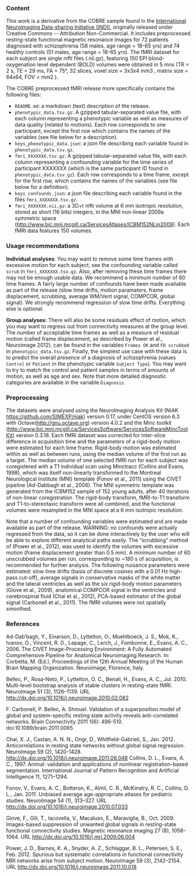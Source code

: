 ### Content
This work is a derivative from the COBRE sample found in the [International Neuroimaging Data-sharing Initiative (INDI)](http://fcon_1000.projects.nitrc.org/indi/retro/cobre.html), originally released under Creative Commons -- Attribution Non-Commercial. It includes preprocessed resting-state functional magnetic resonance images for 72 patients diagnosed with schizophrenia (58 males, age range = 18-65 yrs) and 74 healthy controls (51 males, age range = 18-65 yrs). The fMRI dataset for each subject are single nifti files (.nii.gz), featuring 150 EPI blood-oxygenation level dependent (BOLD) volumes were obtained in 5 mns (TR = 2 s, TE = 29 ms, FA = 75°, 32 slices, voxel size = 3x3x4 mm3 , matrix size = 64x64, FOV = mm2 ).

The COBRE preprocessed fMRI release more specifically contains the following files:
* `README.md`: a markdown (text) description of the release.
* `phenotypic_data.tsv.gz`: A gzipped tabular-separated value file, with each column representing a phenotypic variable as well as measures of data quality (related to motions). Each row corresponds to one participant, except the first row which contains the names of the variables (see file below for a description).
* `keys_phenotypic_data.json`: a json file describing each variable found in `phenotypic_data.tsv.gz`.
* `fmri_XXXXXXX.tsv.gz`: A gzipped tabular-separated value file, with each column representing a confounding variable for the time series of participant XXXXXXX (which is the same participant ID found in `phenotypic_data.tsv.gz`). Each row corresponds to a time frame, except for the first row, which contains the names of the variables (see file below for a definition).
* `keys_confounds.json`: a json file describing each variable found in the files `fmri_XXXXXXX.tsv.gz`.
* `fmri_XXXXXXX.nii.gz`: a 3D+t nifti volume at 6 mm isotropic resolution, stored as short (16 bits) integers, in the MNI non-linear 2009a symmetric space
(http://www.bic.mni.mcgill.ca/ServicesAtlases/ICBM152NLin2009). Each fMRI data features 150 volumes. 

### Usage recommendations
**Individual analyses**: You may want to remove some time frames with excessive motion for each subject, see the confounding variable called `scrub` in `fmri_XXXXXXX.tsv.gz`. Also, after removing these time frames there may not be enough usable data. We recommend a minimum number of 60 time frames. A fairly large number of confounds have been made available as part of the release (slow time drifts, motion paramaters, frame displacement, scrubbing, average WM/Vent signal, COMPCOR, global signal). We strongly recommend regression of slow time drifts. Everything else is optional. 

**Group analyses:** There will also be some residuals effect of motion, which you may want to regress out from connectivity measures at the group level. The number of acceptable time frames as well as a measure of residual motion (called frame displacement, as described by Power et al., Neuroimage 2012), can be found in the variables `Frames OK` and `FD scrubbed` in `phenotypic_data.tsv.gz`. Finally, the simplest use case with these data is to predict the overall presence of a diagnosis of schizophrenia (values `Control` or `Patient` in the phenotypic variable `Subject Type`). You may want to try to match the control and patient samples in terms of amounts of motion, as well as age and sex. Note that more detailed diagnostic categories are available in the variable `Diagnosis`. 

### Preprocessing
The datasets were analysed using the NeuroImaging Analysis Kit (NIAK https://github.com/SIMEXP/niak) version 0.17, under CentOS version 6.3 with Octave(http://gnu.octave.org) version 4.0.2 and the Minc toolkit (http://www.bic.mni.mcgill.ca/ServicesSoftware/ServicesSoftwareMincToolKit) version 0.3.18.
Each fMRI dataset was corrected for inter-slice difference in acquisition time and the parameters of a rigid-body motion were estimated for each time frame. Rigid-body motion was estimated within as well as between runs, using the median volume of the first run as a target. The median volume of one selected fMRI run for each subject was coregistered with a T1 individual scan using Minctracc (Collins and Evans, 1998), which was itself non-linearly transformed to the Montreal Neurological Institute (MNI) template (Fonov et al., 2011) using the CIVET pipeline (Ad-Dabbagh et al., 2006). The MNI  symmetric template was generated from the ICBM152 sample of 152 young adults, after 40 iterations of non-linear coregistration. The rigid-body
transform, fMRI-to-T1 transform and T1-to-stereotaxic transform were all combined, and the functional volumes were resampled in the MNI space at a 6 mm isotropic resolution. 

Note that a number of confounding variables were estimated and are made available as part of the release. WARNING: no confounds were actually regressed from the data, so it can be done interactively by the user who will be able to explore different analytical paths easily. The “scrubbing” method of (Power et al., 2012), was used to identify the volumes with excessive motion (frame displacement greater than 0.5 mm). A minimum number of 60 unscrubbed volumes per run, corresponding to ~180 s of acquisition, is recommended for further analysis. The following nuisance parameters were estimated: slow time drifts (basis of discrete cosines with a 0.01 Hz high-pass cut-off), average signals in conservative masks of the white matter and the lateral ventricles as well as the six rigid-body motion parameters (Giove et al., 2009), anatomical COMPCOR signal in the ventricles and cerebrospinal fluid (Chai et al., 2012), PCA-based estimator of the global signal (Carbonell et al., 2011). The fMRI volumes were not spatially smoothed.

### References
Ad-Dab’bagh, Y., Einarson, D., Lyttelton, O., Muehlboeck, J. S., Mok, K., Ivanov, O., Vincent, R. D., Lepage, C., Lerch, J., Fombonne, E., Evans, A. C., 2006. The CIVET Image-Processing Environment: A Fully Automated Comprehensive Pipeline for Anatomical Neuroimaging Research. In: Corbetta, M. (Ed.), Proceedings of the 12th Annual Meeting of the Human Brain Mapping Organization. Neuroimage, Florence, Italy.

Bellec, P., Rosa-Neto, P., Lyttelton, O. C., Benali, H., Evans, A. C., Jul. 2010. Multi-level bootstrap analysis of stable clusters in resting-state fMRI. NeuroImage 51 (3), 1126–1139. URL http://dx.doi.org/10.1016/j.neuroimage.2010.02.082

F. Carbonell, P. Bellec, A. Shmuel. Validation of a superposition model of global and system-specific resting state activity reveals anti-correlated networks. Brain Connectivity 2011 1(6): 496-510. doi:10.1089/brain.2011.0065

Chai, X. J., Castan, A. N. N., Ongr, D., Whitfield-Gabrieli, S., Jan. 2012. Anticorrelations in resting state networks without global signal regression. NeuroImage 59 (2), 1420-1428. http://dx.doi.org/10.1016/j.neuroimage.2011.08.048
Collins, D. L., Evans, A. C., 1997. Animal: validation and applications of nonlinear registration-based segmentation. International Journal of Pattern Recognition and Artificial Intelligence 11, 1271–1294.

Fonov, V., Evans, A. C., Botteron, K., Almli, C. R., McKinstry, R. C., Collins, D. L., Jan. 2011. Unbiased average age-appropriate atlases for pediatric studies. NeuroImage 54 (1), 313–327.
URL http://dx.doi.org/10.1016/j.neuroimage.2010.07.033

Giove, F., Gili, T., Iacovella, V., Macaluso, E., Maraviglia, B., Oct. 2009. Images-based suppression of unwanted global signals in resting-state functional connectivity studies. Magnetic resonance imaging 27 (8), 1058–1064. URL http://dx.doi.org/10.1016/j.mri.2009.06.004

Power, J. D., Barnes, K. A., Snyder, A. Z., Schlaggar, B. L., Petersen, S. E., Feb. 2012. Spurious but systematic correlations in functional connectivity MRI networks arise from subject motion. NeuroImage 59 (3), 2142–2154. URL http://dx.doi.org/10.1016/j.neuroimage.2011.10.018
